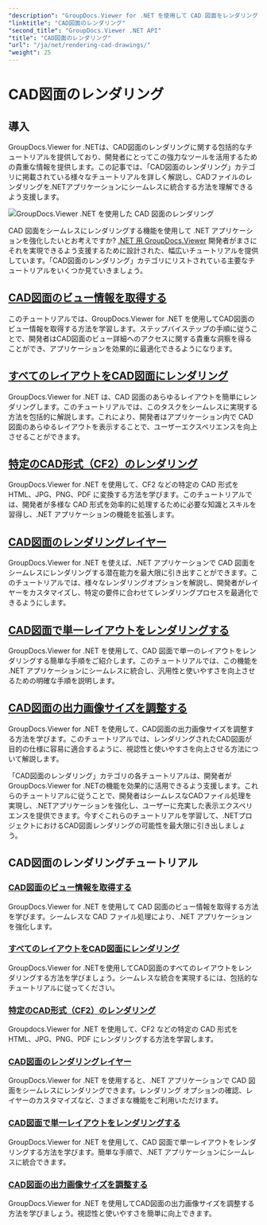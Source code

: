 ```yaml
---
"description": "GroupDocs.Viewer for .NET を使用して CAD 図面をレンダリングするためのチュートリアルをご覧ください。シームレスな CAD ファイル処理によって .NET アプリケーションを強化する方法を学びます。"
"linktitle": "CAD図面のレンダリング"
"second_title": "GroupDocs.Viewer .NET API"
"title": "CAD図面のレンダリング"
"url": "/ja/net/rendering-cad-drawings/"
"weight": 25
---
```


# CAD図面のレンダリング


## 導入

GroupDocs.Viewer for .NETは、CAD図面のレンダリングに関する包括的なチュートリアルを提供しており、開発者にとってこの強力なツールを活用するための貴重な情報を提供します。この記事では、「CAD図面のレンダリング」カテゴリに掲載されている様々なチュートリアルを詳しく解説し、CADファイルのレンダリングを.NETアプリケーションにシームレスに統合する方法を理解できるよう支援します。

![GroupDocs.Viewer .NET を使用した CAD 図面のレンダリング](/viewer/rendering-cad-drawings/image.png)

CAD 図面をシームレスにレンダリングする機能を使用して .NET アプリケーションを強化したいとお考えですか? [.NET 用 GroupDocs.Viewer](#) 開発者がまさにそれを実現できるよう支援するために設計された、幅広いチュートリアルを提供しています。「CAD図面のレンダリング」カテゴリにリストされている主要なチュートリアルをいくつか見ていきましょう。

## [CAD図面のビュー情報を取得する](./get-view-info-cad-drawing/)
このチュートリアルでは、GroupDocs.Viewer for .NET を使用してCAD図面のビュー情報を取得する方法を学習します。ステップバイステップの手順に従うことで、開発者はCAD図面のビュー詳細へのアクセスに関する貴重な洞察を得ることができ、アプリケーションを効果的に最適化できるようになります。

## [すべてのレイアウトをCAD図面にレンダリング](./render-all-layouts-cad/)
GroupDocs.Viewer for .NET は、CAD 図面のあらゆるレイアウトを簡単にレンダリングします。このチュートリアルでは、このタスクをシームレスに実現する方法を包括的に解説します。これにより、開発者はアプリケーション内で CAD 図面のあらゆるレイアウトを表示することで、ユーザーエクスペリエンスを向上させることができます。

## [特定のCAD形式（CF2）のレンダリング](./render-specific-cad-formats/)
GroupDocs.Viewer for .NET を使用して、CF2 などの特定の CAD 形式を HTML、JPG、PNG、PDF に変換する方法を学びます。このチュートリアルでは、開発者が多様な CAD 形式を効率的に処理するために必要な知識とスキルを習得し、.NET アプリケーションの機能を拡張します。

## [CAD図面のレンダリングレイヤー](./render-layers-cad/)
GroupDocs.Viewer for .NET を使えば、.NET アプリケーションで CAD 図面をシームレスにレンダリングする潜在能力を最大限に引き出すことができます。このチュートリアルでは、様々なレンダリングオプションを解説し、開発者がレイヤーをカスタマイズし、特定の要件に合わせてレンダリングプロセスを最適化できるようにします。

## [CAD図面で単一レイアウトをレンダリングする](./render-single-layout-cad/)
GroupDocs.Viewer for .NET を使用して、CAD 図面で単一のレイアウトをレンダリングする簡単な手順をご紹介します。このチュートリアルでは、この機能を .NET アプリケーションにシームレスに統合し、汎用性と使いやすさを向上させるための明確な手順を説明します。

## [CAD図面の出力画像サイズを調整する](./adjust-output-image-size-cad/)
GroupDocs.Viewer for .NET を使用して、CAD図面の出力画像サイズを調整する方法を学びます。このチュートリアルでは、レンダリングされたCAD図面が目的の仕様に容易に適合するように、視認性と使いやすさを向上させる方法について解説します。

「CAD図面のレンダリング」カテゴリの各チュートリアルは、開発者がGroupDocs.Viewer for .NETの機能を効果的に活用できるよう支援します。これらのチュートリアルに従うことで、開発者はシームレスなCADファイル処理を実現し、.NETアプリケーションを強化し、ユーザーに充実した表示エクスペリエンスを提供できます。今すぐこれらのチュートリアルを学習して、.NETプロジェクトにおけるCAD図面レンダリングの可能性を最大限に引き出しましょう。

## CAD図面のレンダリングチュートリアル
### [CAD図面のビュー情報を取得する](./get-view-info-cad-drawing/)
GroupDocs.Viewer for .NET を使用して CAD 図面のビュー情報を取得する方法を学びます。シームレスな CAD ファイル処理により、.NET アプリケーションを強化します。
### [すべてのレイアウトをCAD図面にレンダリング](./render-all-layouts-cad/)
GroupDocs.Viewer for .NETを使用してCAD図面のすべてのレイアウトをレンダリングする方法を学びましょう。シームレスな統合を実現するには、包括的なチュートリアルに従ってください。
### [特定のCAD形式（CF2）のレンダリング](./render-specific-cad-formats/)
Groupdocs.Viewer for .NET を使用して、CF2 などの特定の CAD 形式を HTML、JPG、PNG、PDF にレンダリングする方法を学習します。
### [CAD図面のレンダリングレイヤー](./render-layers-cad/)
GroupDocs.Viewer for .NET を使用すると、.NET アプリケーションで CAD 図面をシームレスにレンダリングできます。レンダリング オプションの確認、レイヤーのカスタマイズなど、さまざまな機能をご利用いただけます。
### [CAD図面で単一レイアウトをレンダリングする](./render-single-layout-cad/)
GroupDocs.Viewer for .NET を使用して、CAD 図面で単一レイアウトをレンダリングする方法を学びます。簡単な手順で、.NET アプリケーションにシームレスに統合できます。
### [CAD図面の出力画像サイズを調整する](./adjust-output-image-size-cad/)
GroupDocs.Viewer for .NET を使用してCAD図面の出力画像サイズを調整する方法を学びましょう。視認性と使いやすさを簡単に向上できます。